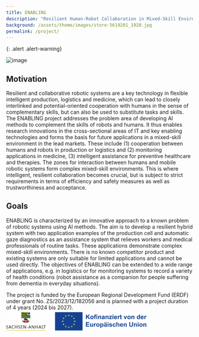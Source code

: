 ```yaml
---
title: ENABLING
description: "Resilient Human-Robot Collaboration in Mixed-Skill Environments"
background: /assets/theme/images/store-5619201_1920.jpg
permalink: /project/
---
```


{: .alert .alert-warning}
 
![image](/assets/theme/images/logo_autokowat.png)

## Motivation

Resilient and collaborative robotic systems are a key technology in flexible intelligent production, logistics and medicine, which can lead to closely interlinked and potential-oriented cooperation with humans in the sense of complementary skills, but can also be used to substitute tasks and skills. The ENABLING project addresses the problem area of developing AI methods to complement the skills of robots and humans. It thus enables research innovations in the cross-sectional areas of IT and key enabling technologies and forms the basis for future applications in a mixed-skill environment in the lead markets. These include (1) cooperation between humans and robots in production or logistics and (2) monitoring applications in medicine, (3) intelligent assistance for preventive healthcare and therapies. The zones for interaction between humans and mobile robotic systems form complex mixed-skill environments. This is where intelligent, resilient collaboration becomes crucial, but is subject to strict requirements in terms of efficiency and safety measures as well as trustworthiness and acceptance. 

## Goals

ENABLING is characterized by an innovative approach to a known problem of robotic systems using AI methods. The aim is to develop a resilient hybrid system with two application examples of the production cell and automatic gaze diagnostics as an assistance system that relieves workers and medical professionals of routine tasks. These applications demonstrate complex mixed-skill environments. There is no known competitor product and existing systems are only suitable for limited applications and cannot be used directly. The objectives of ENABLING can be extended to a wide range of applications, e.g. in logistics or for monitoring systems to record a variety of health conditions (robot assistance as a companion for people suffering from dementia in everyday situations).

 The project is funded by the European Regional Development Fund (ERDF) under grant No. ZS/2023/12/182056 and is planned with a project duration of 4 years (2024 bis 2027).
![image](assets/theme/images/eu_kofinanziert380x55.jpg)
